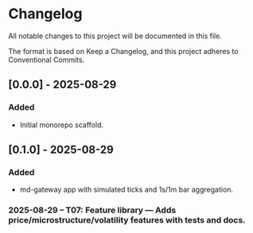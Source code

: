 # Changelog

All notable changes to this project will be documented in this file.

The format is based on Keep a Changelog, and this project adheres to Conventional Commits.

## [0.0.0] - 2025-08-29

### Added

- Initial monorepo scaffold.

## [0.1.0] - 2025-08-29

### Added

- md-gateway app with simulated ticks and 1s/1m bar aggregation.

### 2025-08-29 – T07: Feature library — Adds price/microstructure/volatility features with tests and docs.
